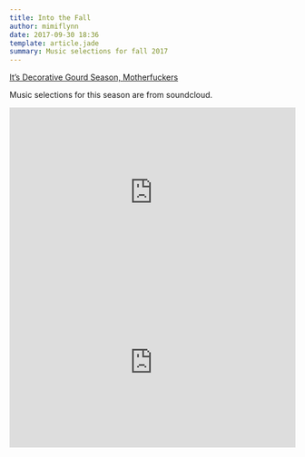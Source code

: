 ```yaml
---
title: Into the Fall
author: mimiflynn
date: 2017-09-30 18:36
template: article.jade
summary: Music selections for fall 2017
---
```


[It’s Decorative Gourd Season, Motherfuckers](https://www.mcsweeneys.net/articles/its-decorative-gourd-season-motherfuckers)

Music selections for this season are from soundcloud.

<iframe width="100%" height="300" scrolling="no" frameborder="no" src="https://w.soundcloud.com/player/?url=https%3A//api.soundcloud.com/tracks/336812846&amp;color=%23ff5500&amp;auto_play=false&amp;hide_related=false&amp;show_comments=true&amp;show_user=true&amp;show_reposts=false&amp;visual=true"></iframe>

<iframe width="100%" height="300" scrolling="no" frameborder="no" src="https://w.soundcloud.com/player/?url=https%3A//api.soundcloud.com/playlists/347596808&amp;color=%230066cc&amp;auto_play=false&amp;hide_related=false&amp;show_comments=true&amp;show_user=true&amp;show_reposts=false&amp;visual=true"></iframe>
